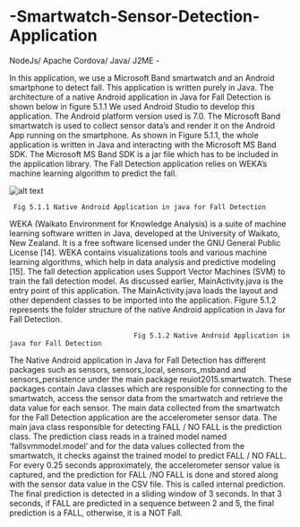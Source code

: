 # -Smartwatch-Sensor-Detection-Application
NodeJs/ Apache Cordova/ Java/ J2ME -


In this application, we use a Microsoft Band smartwatch and an Android smartphone to detect fall. This application is written purely in Java. The architecture of a native Android application in Java for Fall Detection is shown below in figure 5.1.1 
We used Android Studio to develop this application. The Android platform version used is 7.0. The Microsoft Band smartwatch is used to collect sensor data’s and render it on the Android App running on the smartphone.  As shown in Figure 5.1.1, the whole application is written in Java and interacting with the Microsoft MS Band SDK. The Microsoft MS Band SDK is a jar file which has to be included in the application library. The Fall Detection application relies on  WEKA’s machine learning algorithm  to predict the fall.
 
 ![alt text](https://github.com/vimalMK/Fall-Detection-Application-Using-Microsoft-Band-Watch/blob/master/Arc.jpg)


	 Fig 5.1.1 Native Android Application in java for Fall Detection

WEKA  (Waikato Environment for Knowledge Analysis)  is a suite of machine learning software written in Java, developed at the University of Waikato, New Zealand. It is a free software licensed under the GNU General Public License [14]. WEKA contains visualizations tools and various machine learning algorithms, which help in data analysis and predictive modeling [15]. The fall detection application uses Support Vector Machines (SVM) to train the fall detection model.
As discussed earlier, MainActivity.java is the entry point of this application. The MainActivity.java loads the layout and other dependent classes to be imported into the application. Figure 5.1.2 represents the folder structure of the native Android application in Java for Fall Detection. 

 

                                   Fig 5.1.2 Native Android Application in java for Fall Detection 

The Native Android application in Java for Fall Detection has different packages such as sensors, sensors_local, sensors_msband and sensors_persistence under the main package reuiot2015.smartwatch. These packages contain Java classes which are responsible for connecting to the smartwatch, access the sensor data from the smartwatch and retrieve the data value for each sensor. The main data collected from the smartwatch for the Fall Detection application are the accelerometer sensor data. 
The main java class responsible for detecting FALL / NO FALL is the prediction class. The prediction class reads in a trained model named ‘fallsvmmodel.model’ and for the data values collected from the smartwatch, it checks against the trained model to predict FALL / NO FALL. 
For every 0.25 seconds approximately, the accelerometer sensor value is captured, and the prediction for FALL /NO FALL is done and stored along with the sensor data value in the CSV file. This is called internal prediction. The final prediction is detected in a sliding window of 3 seconds. In that 3 seconds, if FALL are predicted in a sequence between 2 and 5, the final prediction is a FALL, otherwise, it is a NOT Fall.
